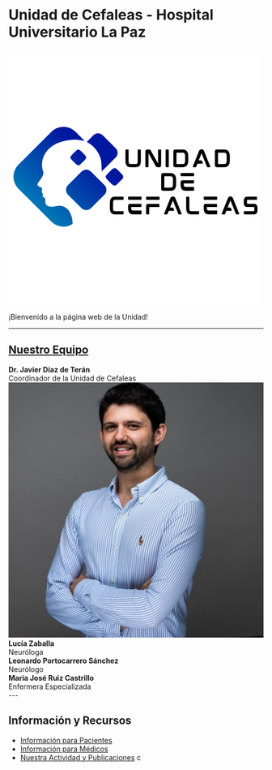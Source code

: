 # Unidad de Cefaleas - Hospital Universitario La Paz
<!-- Dale a tu imagen una clase descriptiva, como "imagen-mediana" -->
<img src="logo-unidad.png" alt="logo unidad" class="logo unidad">

¡Bienvenido a la página web de la Unidad!

---

## [Nuestro Equipo](./nuestro-equipo.html)

<div class="team-grid">

  <!-- COLUMNA IZQUIERDA -->
  <div class="column">
    <div class="person">
      <strong>Dr. Javier Díaz de Terán</strong><br>
      Coordinador de la Unidad de Cefaleas
      <img src="foto-javi.jpeg" alt="Foto de javi">
    </div>
    <div class="person">
      <strong>Lucía Zaballa</strong><br>
      Neuróloga
    </div>
  </div>

  <!-- COLUMNA DERECHA -->
  <div class="column">
    <div class="person">
      <strong>Leonardo Portocarrero Sánchez</strong><br>
      Neurólogo
    </div>
    <div class="person">
      <strong>Maria José Ruiz Castrillo</strong><br>
      Enfermera Especializada
    </div>
  </div>

</div>
---

## Información y Recursos

  *   [Información para Pacientes](./informacion-paciente.html)
  *   [Información para Médicos](./informacion-medicos.html)
  *   [Nuestra Actividad y Publicaciones](./publicaciones.html)
c
